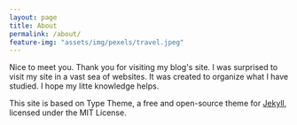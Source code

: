 ```yaml
---
layout: page
title: About
permalink: /about/
feature-img: "assets/img/pexels/travel.jpeg"
---
```


Nice to meet you. Thank you for visiting my blog's site. I was surprised to visit my site in a vast sea of websites. 
It was created to organize what I have studied. I hope my litte knowledge helps.

This site is based on Type Theme, a free and open-source theme for [Jekyll](http://jekyllrb.com/), licensed under the MIT License.


